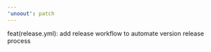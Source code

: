 ```yaml
---
'unoout': patch
---
```


feat(release.yml): add release workflow to automate version release process

